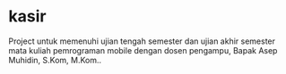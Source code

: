 # kasir

Project untuk memenuhi ujian tengah semester dan ujian akhir semester mata kuliah pemrograman mobile dengan dosen pengampu, Bapak Asep Muhidin, S.Kom, M.Kom..
